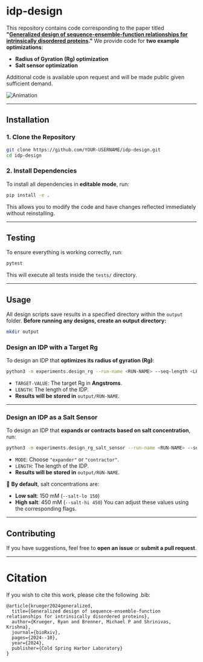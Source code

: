 # idp-design

This repository contains code corresponding to the paper titled **"[Generalized design of sequence-ensemble-function relationships for intrinsically disordered proteins](https://doi.org/10.1101/2024.10.10.617695)."**
We provide code for **two example optimizations**:
- **Radius of Gyration (Rg) optimization**
- **Salt sensor optimization**

Additional code is available upon request and will be made public given sufficient demand.

![Animation](img/pseq_animation.gif)

---

## **Installation**

### **1. Clone the Repository**
```sh
git clone https://github.com/YOUR-USERNAME/idp-design.git
cd idp-design
```

### **2. Install Dependencies**
To install all dependencies in **editable mode**, run:
```sh
pip install -e .
```
This allows you to modify the code and have changes reflected immediately without reinstalling.

---

## **Testing**
To ensure everything is working correctly, run:
```sh
pytest
```
This will execute all tests inside the `tests/` directory.

---

## **Usage**

All design scripts save results in a specified directory within the `output` folder.
**Before running any designs, create an output directory:**
```sh
mkdir output
```

### **Design an IDP with a Target Rg**
To design an IDP that **optimizes its radius of gyration (Rg)**:
```sh
python3 -m experiments.design_rg --run-name <RUN-NAME> --seq-length <LENGTH> --target-rg <TARGET-VALUE>
```
- `TARGET-VALUE`: The target Rg in **Angstroms**.
- `LENGTH`: The length of the IDP.
- **Results will be stored in** `output/RUN-NAME`.

---

### **Design an IDP as a Salt Sensor**
To design an IDP that **expands or contracts based on salt concentration**, run:
```sh
python3 -m experiments.design_rg_salt_sensor --run-name <RUN-NAME> --seq-length <LENGTH> --salt-lo 150 --salt-hi 450 --mode MODE
```
- `MODE`: Choose `"expander"` or `"contractor"`.
- `LENGTH`: The length of the IDP.
- **Results will be stored in** `output/RUN-NAME`.

🔹 **By default**, salt concentrations are:
  - **Low salt**: 150 mM (`--salt-lo 150`)
  - **High salt**: 450 mM (`--salt-hi 450`)
  You can adjust these values using the corresponding flags.

---

## **Contributing**
If you have suggestions, feel free to **open an issue** or **submit a pull request**.

---

# Citation

If you wish to cite this work, please cite the following .bib:
```
@article{krueger2024generalized,
  title={Generalized design of sequence-ensemble-function relationships for intrinsically disordered proteins},
  author={Krueger, Ryan and Brenner, Michael P and Shrinivas, Krishna},
  journal={bioRxiv},
  pages={2024--10},
  year={2024},
  publisher={Cold Spring Harbor Laboratory}
}
```
